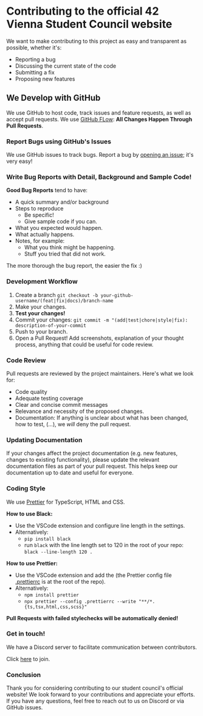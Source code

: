 # Contributing to the official 42 Vienna Student Council website
We want to make contributing to this project as easy and transparent as possible, whether it's:
*  Reporting a bug
*  Discussing the current state of the code
*  Submitting a fix
*  Proposing new features

## We Develop with GitHub
We use GitHub to host code, track issues and feature requests, as well as accept pull requests.
We use [GitHub FLow](https://guides.github.com/introduction/flow/index.html): **All Changes Happen Through Pull Requests**.

### Report Bugs using GitHub's Issues
We use GitHub issues to track bugs. Report a bug by [opening an issue](https://github.com/42-student-council/website/issues); it's very easy!

### Write Bug Reports with Detail, Background and Sample Code!
**Good Bug Reports** tend to have:
*  A quick summary and/or background
*  Steps to reproduce
   * Be specific!
   * Give sample code if you can.
*  What you expected would happen.
*  What actually happens.
*  Notes, for example:
   * What you think might be happening.
   * Stuff you tried that did not work.

The more thorough the bug report, the easier the fix :)

### Development Workflow
1. Create a branch `git checkout -b your-github-username/(feat|fix|docs)/branch-name`
2. Make your changes.
3. **Test your changes!**
4. Commit your changes: `git commit -m "(add|test|chore|style|fix): description-of-your-commit`
5. Push to your branch.
6. Open a Pull Request! Add screenshots, explanation of your thought process, anything that could be useful for code review.

### Code Review
Pull requests are reviewed by the project maintainers. Here's what we look for:
* Code quality
* Adequate testing coverage
* Clear and concise commit messages
* Relevance and necessity of the proposed changes.
* Documentation: If anything is unclear about what has been changed, how to test, (...), we _will_ deny the pull request.

### Updating Documentation

If your changes affect the project documentation (e.g. new features, changes to existing functionality), please update the relevant documentation files as part of your pull request. This helps keep our documentation up to date and useful for everyone.

### Coding Style
We use [Prettier]((https://prettier.io/)) for TypeScript, HTML and CSS.

**How to use Black:**
* Use the VSCode extension and configure line length in the settings.
* Alternatively:
  *  `pip install black`
  *  run `black` with the line length set to 120 in the root of your repo: `black --line-length 120 .`

**How to use Prettier:**
*  Use the VSCode extension and add the (the Prettier config file [.prettierrc](~/.prettierrc) is at the root of the repo).
* Alternatively:
  * `npm install prettier`
  * `npx prettier --config .prettierrc --write "**/*.{ts,tsx,html,css,scss}"`

**Pull Requests with failed stylechecks will be automatically denied!**
### Get in touch!
We have a Discord server to facilitate communication between contributors.

Click [here](https://discord.gg/FSBbTg8R) to join.

### Conclusion

Thank you for considering contributing to our student council's official website! We look forward to your contributions and appreciate your efforts. If you have any questions, feel free to reach out to us on Discord or via GitHub issues.
